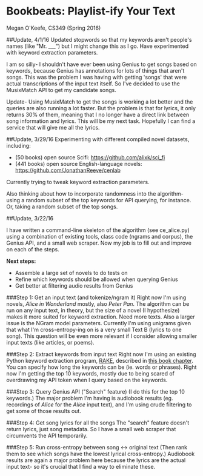 # Bookbeats: Playlist-ify Your Text
Megan O'Keefe, CS349 (Spring 2016)

##Update, 4/1/16
Updated stopwords so that my keywords aren't people's names (like "Mr. ___") but I might change this as I go. Have experimented with keyword extraction parameters.

I am so silly- I shouldn't have ever been using Genius to get songs based on keywords, because Genius has annotations for lots of things that aren't songs. This was the problem I was having with getting 'songs' that were actual transcriptions of the input text itself. So I've decided to use the MusixMatch API to get my candidate songs.

Update- Using MusixMatch to get the songs is working a lot better and the queries are also running a lot faster. But the problem is that for lyrics, it only returns 30% of them, meaning that I no longer have a direct link between song information and lyrics. This will be my next task. Hopefully I can find a service that will give me all the lyrics.

##Update, 3/29/16
Experimenting with different compiled novel datasets, including:
- (50 books) open source Scifi: https://github.com/alixk/sci_fi
- (441 books) open source English-language novels: https://github.com/JonathanReeve/cenlab

Currently trying to tweak keyword extraction parameters.

Also thinking about how to incorporate randomness into the algorithm- using a random subset of the
top keywords for API querying, for instance. Or, taking a random subset of the top songs.

##Update, 3/22/16

I have written a command-line skeleton of the algorithm (see ce_alice.py) using a combination of existing tools, class code (ngrams and corpus), the Genius API, and a small web scraper. Now my job is to fill out and improve on each of the steps.

**Next steps:**
- Assemble a large set of novels to do tests on
- Refine which keywords should be allowed when querying Genius
- Get better at filtering audio results from Genius

###Step 1: Get an input text (and tokenize/ngram it)
Right now I'm using novels, *Alice in Wonderland* mostly, also *Peter Pan*. The algorithm can be run
on any input text, in theory, but the size of a novel (I hypothesize) makes it more suited for keyword extraction.
Need more texts. Also a larger issue is the NGram model parameters. Currently I'm using unigrams given that
what I'm cross-entropy-ing on is a very small Text B (lyrics to one song). This question will be even more relevant
if I consider allowing smaller input texts (like articles, or poems).

###Step 2: Extract keywords from input text
Right now I'm using an existing Python keyword extraction program, <a href="https://github.com/aneesha/RAKE">RAKE</a>,
described in <a href="http://www.cbs.dtu.dk/courses/introduction_to_systems_biology/chapter1_textmining.pdf">this book chapter</a>.
You can specify how long the keywords can be (ie. words or phrases). Right now I'm getting the top 10 keywords,
mostly due to being scared of overdrawing my API token when I query based on the keywords.

###Step 3: Query Genius API ("Search" feature)
(I do this for the top 10 keywords.) The major problem I'm having is audiobook results (eg. recordings of *Alice*
  for the *Alice* input text), and I'm using crude filtering to get some of those results out.

###Step 4: Get song lyrics for all the songs
The "search" feature doesn't return lyrics, just song metadata. So I have a small web scraper that circumvents the API
temporarily.

###Step 5: Run cross-entropy between song <-> original text
(Then rank them to see which songs have the lowest lyrical cross-entropy.) Audiobook results are again
a major problem here because the lyrics are the actual input text- so it's crucial that I find a way to eliminate these.
